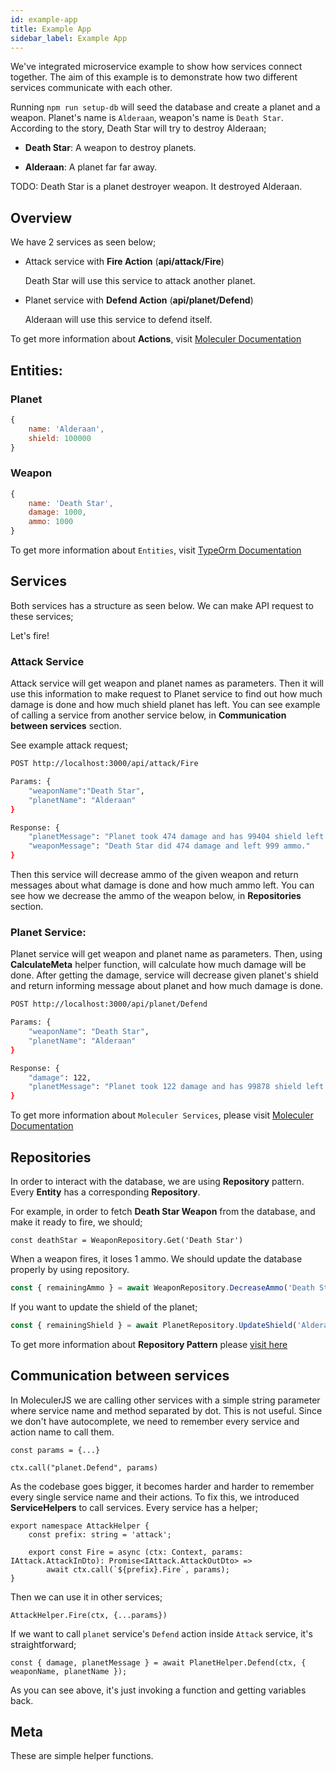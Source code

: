 ```yaml
---
id: example-app
title: Example App
sidebar_label: Example App
---
```


We've integrated microservice example to show how services connect together. The aim of this example is to demonstrate how two different services communicate with each other.

Running `npm run setup-db` will seed the database and create a planet and a weapon. Planet's name is `Alderaan`, weapon's name is `Death Star`.
According to the story, Death Star will try to destroy Alderaan;

- **Death Star**: A weapon to destroy planets.

- **Alderaan**: A planet far far away.

TODO: Death Star is a planet destroyer weapon. It destroyed Alderaan.

## Overview

We have 2 services as seen below;

 - Attack service with **Fire Action** (**api/attack/Fire**)
	
	Death Star will use this service to attack another planet.
 
 - Planet service with **Defend Action** (**api/planet/Defend**)

	Alderaan will use this service to defend itself.

To get more information about **Actions**, visit [Moleculer Documentation](https://moleculer.services/docs/0.13/actions.html)

## Entities:

### Planet
```js
{
	name: 'Alderaan',
	shield: 100000
}
```

### Weapon
```js
{
	name: 'Death Star',
	damage: 1000,
	ammo: 1000
}
```

To get more information about `Entities`, visit [TypeOrm Documentation](https://typeorm.io/#/entities)

## Services

Both services has a structure as seen below. We can make API request to these services;

Let's fire!

### Attack Service

Attack service will get weapon and planet names as parameters. Then it will use this information to make request to Planet service to find out how much damage is done and how much shield planet has left. 
You can see example of calling a service from another service below, in **Communication between services** section.

See example attack request;

```sh
POST http://localhost:3000/api/attack/Fire

Params: {
	"weaponName":"Death Star",
	"planetName": "Alderaan"
}

Response: {
    "planetMessage": "Planet took 474 damage and has 99404 shield left.",
    "weaponMessage": "Death Star did 474 damage and left 999 ammo."
}
```

Then this service will decrease ammo of the given weapon and return messages about what damage is done and how much ammo left.
You can see how we decrease the ammo of the weapon below, in **Repositories** section.

### Planet Service:

Planet service will get weapon and planet name as parameters. Then, using **CalculateMeta** helper function, will calculate how much damage will be done.
After getting the damage, service will decrease given planet's shield and return informing message about planet and how much damage is done.

```sh
POST http://localhost:3000/api/planet/Defend

Params: {
    "weaponName": "Death Star",
	"planetName": "Alderaan"
}

Response: {
    "damage": 122,
    "planetMessage": "Planet took 122 damage and has 99878 shield left."
}

```

To get more information about `Moleculer Services`, please visit [Moleculer Documentation](https://moleculer.services/docs/0.13/services.html)

## Repositories

In order to interact with the database, we are using **Repository** pattern. Every **Entity** has a corresponding **Repository**.

For example, in order to fetch **Death Star Weapon** from the database, and make it ready to fire, we should;
```
const deathStar = WeaponRepository.Get('Death Star')
```

When a weapon fires, it loses 1 ammo. We should update the database properly by using repository.

```js
const { remainingAmmo } = await WeaponRepository.DecreaseAmmo('Death Star');
```

If you want to update the shield of the planet;

```ts
const { remainingShield } = await PlanetRepository.UpdateShield('Alderaan', 5000);
```


To get more information about **Repository Pattern** please [visit here](https://deviq.com/repository-pattern/)

## Communication between services

In MoleculerJS we are calling other services with a simple string parameter where service name and method separated by dot.
This is not useful. Since we don't have autocomplete, we need to remember every service and action name to call them.

```
const params = {...}

ctx.call("planet.Defend", params)
```

As the codebase goes bigger, it becomes harder and harder to remember every single service name and their actions.
To fix this, we introduced **ServiceHelpers** to call services. Every service has a helper;
```
export namespace AttackHelper {
	const prefix: string = 'attack';

	export const Fire = async (ctx: Context, params: IAttack.AttackInDto): Promise<IAttack.AttackOutDto> =>
		await ctx.call(`${prefix}.Fire`, params);
}

```

Then we can use it in other services;
```
AttackHelper.Fire(ctx, {...params})
```

If we want to call `planet` service's `Defend` action inside `Attack` service, it's straightforward;

```
const { damage, planetMessage } = await PlanetHelper.Defend(ctx, { weaponName, planetName });
```

As you can see above, it's just invoking a function and getting variables back.

## Meta

These are simple helper functions.
